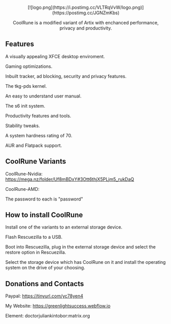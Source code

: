 <p align="center">
	[![logo.png](https://i.postimg.cc/VLTRqVvW/logo.png)](https://postimg.cc/JGNZmKbs)
                                                                                                                                      
<p align="center">CoolRune is a modified variant of Artix with enchanced performance, privacy and productivity.

## Features	 
A visually appealing XFCE desktop enviroment.

Gaming optimizations.

Inbuilt tracker, ad blocking, security and privacy features.

The tkg-pds kernel.

An easy to understand user manual.
  
The s6 init system.
  
Productivity features and tools.
  
Stability tweaks.
  
A system hardness rating of 70.

AUR and Flatpack support.
  
## CoolRune Variants
CoolRune-Nvidia: https://mega.nz/folder/Uf8mBDxY#3Ott6thjX5PLjm5_rukDaQ
  
CoolRune-AMD:      

The password to each is "password"
  
## How to install CoolRune
Install one of the variants to an external storage device.

Flash Rescuezilla to a USB.

Boot into Rescuezilla, plug in the external storage device and select the restore option in Rescuezilla.

Select the storage device which has CoolRune on it and install the operating system on the drive of your choosing.
  
## Donations and Contacts
Paypal: https://tinyurl.com/yc78yen4

My Website: https://greenlightsuccess.webflow.io

Element: doctorjuliankintobor:matrix.org
